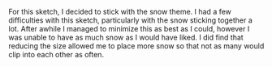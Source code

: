 For this sketch, I decided to stick with the snow theme.  I had a few difficulties with this sketch, particularly with the snow sticking together a lot.  After awhile I managed to minimize this as best as I could, however I was unable to have as much snow as I would have liked. I did find that reducing the size allowed me to place more snow so that not as many would clip into each other as often.
